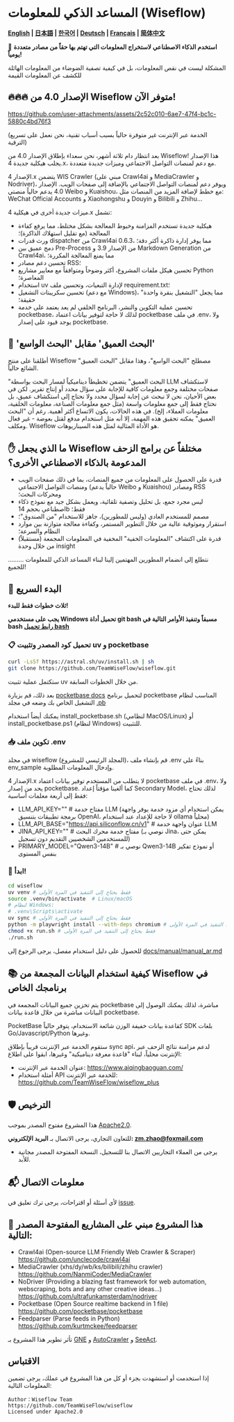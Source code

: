 # المساعد الذكي للمعلومات (Wiseflow)

**[English](README_EN.md) | [日本語](README_JP.md) | [한국어](README_KR.md) | [Deutsch](README_DE.md) | [Français](README_FR.md) | [简体中文](README.md)**

🚀 **استخدم الذكاء الاصطناعي لاستخراج المعلومات التي تهتم بها حقاً من مصادر متعددة يومياً!**

المشكلة ليست في نقص المعلومات، بل في كيفية تصفية الضوضاء من المعلومات الهائلة للكشف عن المعلومات القيمة

## 🔥🔥🔥 الإصدار 4.0 من Wiseflow متوفر الآن!

https://github.com/user-attachments/assets/2c52c010-6ae7-47f4-bc1c-5880c4bd76f3

(الخدمة عبر الإنترنت غير متوفرة حالياً بسبب أسباب تقنية، نحن نعمل على تسريع الترقية)

بعد انتظار دام ثلاثة أشهر، نحن سعداء بإطلاق الإصدار 4.0 من Wiseflow! هذا الإصدار يجلب هيكلية جديدة 4.x، مع دعم لمنصات التواصل الاجتماعي وميزات جديدة متعددة.

الإصدار 4.x يتضمن WIS Crawler (مبني على Crawl4ai و MediaCrawler و Nodriver)، ويوفر دعم لمنصات التواصل الاجتماعي بالإضافة إلى صفحات الويب. الإصدار 4.0 يدعم حالياً منصتي Weibo و Kuaishou، مع خطط لإضافة المزيد من المنصات مثل:
WeChat Official Accounts و Xiaohongshu و Douyin و Bilibili و Zhihu...

ميزات جديدة أخرى في هيكلية 4.x تشمل:

- هيكلية جديدة تستخدم المزامنة وخيوط المعالجة بشكل مختلط، مما يرفع كفاءة المعالجة (مع تقليل استهلاك الذاكرة)؛
- ورث قدرات dispatcher من Crawl4ai 0.6.3، مما يوفر إدارة ذاكرة أكثر دقة؛
- دمج عميق بين Pre-Process من الإصدار 3.9 و Markdown Generation من Crawl4ai، مما يمنع المعالجة المكررة؛
- تحسين دعم مصادر RSS؛
- تحسين هيكل ملفات المشروع، أكثر وضوحاً ومتوافقاً مع معايير مشاريع Python المعاصرة؛
- استخدام uv لإدارة التبعيات، وتحسين ملف requirement.txt؛
- تحسين سكريبتات التشغيل (مع دعم Windows)، مما يجعل "التشغيل بنقرة واحدة" حقيقة؛
- تحسين عملية التكوين والنشر، البرنامج الخلفي لم يعد يعتمد على خدمة pocketbase، لذلك لا حاجة لتوفير بيانات اعتماد pocketbase في ملف .env، ولا يوجد قيود على إصدار pocketbase.

## 🧐  'البحث العميق' مقابل 'البحث الواسع'

أطلقنا على منتج Wiseflow مصطلح "البحث الواسع"، وهذا مقابل "البحث العميق" الشائع حالياً.

"البحث العميق" يتضمن تخطيطاً ديناميكياً لمسار البحث بواسطة LLM لاستكشاف صفحات مختلفة وجمع معلومات كافية للإجابة على سؤال محدد أو إنتاج تقرير. لكن في بعض الأحيان، نحن لا نبحث عن إجابة لسؤال محدد ولا نحتاج إلى استكشاف عميق، بل نحتاج فقط إلى جمع معلومات واسعة (مثل جمع معلومات الصناعة، معلومات الخلفية، معلومات العملاء، إلخ). في هذه الحالات، يكون الاتساع أكثر أهمية. رغم أن "البحث العميق" يمكنه تحقيق هذه المهمة، إلا أنه مثل استخدام مدفع لقتل بعوضة - غير فعال ومكلف. Wiseflow هو الأداة المثالية لمثل هذه السيناريوهات.

## ✋ ما الذي يجعل Wiseflow مختلفاً عن برامج الزحف المدعومة بالذكاء الاصطناعي الأخرى؟

- قدرة على الحصول على المعلومات من جميع المنصات، بما في ذلك صفحات الويب ومنصات التواصل الاجتماعي (حالياً يدعم Weibo و Kuaishou) ومصادر RSS ومحركات البحث؛
- ليس مجرد جمع، بل تحليل وتصفية تلقائية، ويعمل بشكل جيد مع نموذج ذكاء اصطناعي بحجم 14b فقط؛
- مصمم للمستخدم العادي (وليس للمطورين)، جاهز للاستخدام "من الصندوق"؛
- استقرار وموثوقية عالية من خلال التطوير المستمر، وكفاءة معالجة متوازنة بين موارد النظام والسرعة؛
- (مستقبلاً) قدرة على اكتشاف "المعلومات الخفية" المخفية في المعلومات المجمعة من خلال وحدة insight

……… نتطلع إلى انضمام المطورين المهتمين إلينا لبناء المساعد الذكي للمعلومات للجميع!

## 🌟 البدء السريع

**ثلاث خطوات فقط للبدء!**

**يجب على مستخدمي Windows تحميل أداة git bash مسبقاً وتنفيذ الأوامر التالية في bash [رابط تحميل bash](https://git-scm.com/downloads/win)**

### 📋 تحميل كود المصدر وتثبيت uv و pocketbase

```bash
curl -LsSf https://astral.sh/uv/install.sh | sh
git clone https://github.com/TeamWiseFlow/wiseflow.git
```

ستكتمل عملية تثبيت uv من خلال الخطوات السابقة.

بعد ذلك، قم بزيارة [pocketbase docs](https://pocketbase.io/docs/) لتحميل برنامج pocketbase المناسب لنظام التشغيل الخاص بك وضعه في مجلد [.pb](./pb/)

يمكنك أيضاً استخدام install_pocketbase.sh (لنظامي MacOS/Linux) أو install_pocketbase.ps1 (لنظام Windows) للتثبيت.

### 📥 تكوين ملف .env

في مجلد wiseflow (المجلد الرئيسي للمشروع)، قم بإنشاء ملف .env بناءً على env_sample وإدخال المعلومات المطلوبة.

الإصدار 4.x لا يتطلب من المستخدم توفير بيانات اعتماد pocketbase في ملف .env، ولا يحد من إصدار pocketbase. كما ألغينا مؤقتاً إعداد Secondary Model، لذلك تحتاج فقط إلى أربعة معلمات أساسية:

- LLM_API_KEY="" # مفتاح خدمة LLM (يمكن استخدام أي مزود خدمة يوفر واجهة برمجة تطبيقات بتنسيق OpenAI، لا حاجة للإعداد عند استخدام ollama محلياً)
- LLM_API_BASE="https://api.siliconflow.cn/v1" # عنوان واجهة خدمة LLM
- JINA_API_KEY="" # مفتاح خدمة محرك البحث (نوصي بـ Jina، يمكن حتى للمستخدمين الشخصيين التقديم دون تسجيل)
- PRIMARY_MODEL="Qwen3-14B" # نوصي بـ Qwen3-14B أو نموذج تفكير بنفس المستوى

### 🚀  ابدأ!

```bash
cd wiseflow
uv venv # فقط يحتاج إلى التنفيذ في المرة الأولى
source .venv/bin/activate  # Linux/macOS
# لنظام Windows:
# .venv\Scripts\activate
uv sync # فقط يحتاج إلى التنفيذ في المرة الأولى
python -m playwright install --with-deps chromium # فقط يحتاج إلى التنفيذ في المرة الأولى
chmod +x run.sh # فقط يحتاج إلى التنفيذ في المرة الأولى
./run.sh
```

للحصول على دليل استخدام مفصل، يرجى الرجوع إلى [docs/manual/manual_ar.md](./docs/manual/manual_ar.md)

## 📚 كيفية استخدام البيانات المجمعة من Wiseflow في برنامجك الخاص

يتم تخزين جميع البيانات المجمعة في pocketbase مباشرة، لذلك يمكنك الوصول إلى البيانات مباشرة من خلال قاعدة بيانات pocketbase.

PocketBase كقاعدة بيانات خفيفة الوزن شائعة الاستخدام، يتوفر حالياً SDK بلغات Go/Javascript/Python وغيرها.

ستقوم الخدمة عبر الإنترنت قريباً بإطلاق sync api، لدعم مزامنة نتائج الزحف عبر الإنترنت محلياً، لبناء "قاعدة معرفة ديناميكية" وغيرها، ابقوا على اطلاع:

  - عنوان الخدمة عبر الإنترنت: https://www.aiqingbaoguan.com/ 
  - أمثلة استخدام API للخدمة عبر الإنترنت: https://github.com/TeamWiseFlow/wiseflow_plus


## 🛡️ الترخيص

هذا المشروع مفتوح المصدر بموجب [Apache2.0](LICENSE).

للتعاون التجاري، يرجى الاتصال بـ **البريد الإلكتروني: zm.zhao@foxmail.com**

- يرجى من العملاء التجاريين الاتصال بنا للتسجيل، النسخة المفتوحة المصدر مجانية للأبد.

## 📬 معلومات الاتصال

لأي أسئلة أو اقتراحات، يرجى ترك تعليق في [issue](https://github.com/TeamWiseFlow/wiseflow/issues).

## 🤝 هذا المشروع مبني على المشاريع المفتوحة المصدر التالية:

- Crawl4ai (Open-source LLM Friendly Web Crawler & Scraper) https://github.com/unclecode/crawl4ai
- MediaCrawler (xhs/dy/wb/ks/bilibili/zhihu crawler) https://github.com/NanmiCoder/MediaCrawler
- NoDriver (Providing a blazing fast framework for web automation, webscraping, bots and any other creative ideas...) https://github.com/ultrafunkamsterdam/nodriver
- Pocketbase (Open Source realtime backend in 1 file) https://github.com/pocketbase/pocketbase
- Feedparser (Parse feeds in Python) https://github.com/kurtmckee/feedparser

تأثر تطوير هذا المشروع بـ [GNE](https://github.com/GeneralNewsExtractor/GeneralNewsExtractor) و [AutoCrawler](https://github.com/kingname/AutoCrawler) و [SeeAct](https://github.com/OSU-NLP-Group/SeeAct).

## الاقتباس

إذا استخدمت أو استشهدت بجزء أو كل من هذا المشروع في عملك، يرجى تضمين المعلومات التالية:

```
Author：Wiseflow Team
https://github.com/TeamWiseFlow/wiseflow
Licensed under Apache2.0
``` 